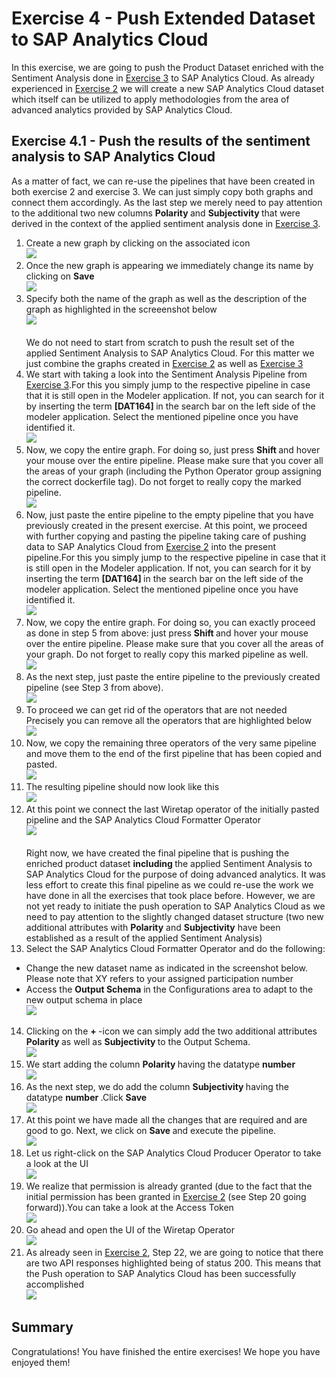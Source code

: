 # Exercise 4 - Push Extended Dataset to SAP Analytics Cloud

In this exercise, we are going to push the Product Dataset enriched with the Sentiment Analysis done in [Exercise 3](../ex3/README.md) to SAP Analytics Cloud. As already experienced in [Exercise 2](../ex2/README.md)  we will create a new SAP Analytics Cloud dataset which itself can be utilized to apply methodologies from the area of advanced analytics provided by SAP Analytics Cloud.

## Exercise 4.1 - Push the results of the sentiment analysis to SAP Analytics Cloud

As a matter of fact, we can re-use the pipelines that have been created in both exercise 2 and exercise 3. We can just simply copy both graphs and connect them accordingly. As the last step we merely need to pay attention to the additional two new columns <b> Polarity </b> and <b> Subjectivity </b> that were derived in the context of the applied sentiment analysis done in [Exercise 3](../ex3/README.md).

1. Create a new graph by clicking on the associated icon
<br>![](./images/Ex4_1.png)
2. Once the new graph is appearing we immediately change its name by clicking on <b> Save </b>
<br>![](./images/Ex4_2.png)
3. Specify both the name of the graph as well as the description of the graph as highlighted in the screeenshot below
<br>![](./images/Ex4_3.png)</br><br>
We do not need to start from scratch to push the result set of the applied Sentiment Analysis to SAP Analytics Cloud. For this matter we just combine the graphs created in [Exercise 2](../ex2/README.md) as well as [Exercise 3](../ex3/README.md)<br>
4. We start with taking a look into the Sentiment Analysis Pipeline from [Exercise 3](../ex3/README.md).For this you simply jump to the respective pipeline in case that it is still open in the Modeler application. If not, you can search for it by inserting the term <b> [DAT164] </b> in the search bar on the left side of the modeler application. Select the mentioned pipeline once you have identified it.
<br>![](./images/Ex4_4.png)
5. Now, we copy the entire graph. For doing so, just press <b> Shift </b> and hover your mouse over the entire pipeline. Please make sure that you cover all the areas of your graph (including the Python Operator group assigning the correct dockerfile tag). Do not forget to really copy the marked pipeline.
<br>![](./images/Ex4_5.png)
6. Now, just paste the entire pipeline to the empty pipeline that you have previously created in the present exercise. At this point, we proceed with further copying and pasting the pipeline taking care of pushing data to SAP Analytics Cloud from [Exercise 2](../ex2/README.md) into the present pipeline.For this you simply jump to the respective pipeline in case that it is still open in the Modeler application. If not, you can search for it by inserting the term <b> [DAT164] </b> in the search bar on the left side of the modeler application. Select the mentioned pipeline once you have identified it.
<br>![](./images/Ex4_6.png)
7. Now, we copy the entire graph. For doing so, you can exactly proceed as done in step 5 from above: just press <b> Shift </b> and hover your mouse over the entire pipeline. Please make sure that you cover all the areas of your graph. Do not forget to really copy this marked pipeline as well.
<br>![](./images/Ex4_7.png)
8. As the next step, just paste the entire pipeline to the previously created pipeline (see Step 3 from above).
<br>![](./images/Ex4_8.png)
9. To proceed we can get rid of the operators that are not needed Precisely you can remove all the operators that are highlighted below
<br>![](./images/Ex4_9.png)
10. Now, we copy the remaining three operators of the very same pipeline and move them to the end of the first pipeline that has been copied and pasted. 
<br>![](./images/Ex4_10.png)
11. The resulting pipeline should now look like this
<br>![](./images/Ex4_11.png)
12. At this point we connect the last Wiretap operator of the initially pasted pipeline and the SAP Analytics Cloud Formatter Operator
<br>![](./images/Ex4_12.png)</br><br>
Right now, we have created the final pipeline that is pushing the enriched product dataset <b> including </b> the applied Sentiment Analysis to SAP Analytics Cloud for the purpose of doing advanced analytics. It was less effort to create this final pipeline as we could re-use the work we have done in all the exercises that took place before. However, we are not yet ready to initiate the push operation to SAP Analytics Cloud as we need to pay attention to the slightly changed dataset structure (two new additional attributes with <b>Polarity</b> and <b>Subjectivity</b> have been established as a result of the applied Sentiment Analysis)</br>
13. Select the SAP Analytics Cloud Formatter Operator and do the following:<br>
- Change the new dataset name as indicated in the screenshot below. Please note that XY refers to your assigned participation number <br>
- Access the <b>Output Schema</b> in the Configurations area to adapt to the new output schema in place
<br>![](./images/Ex4_13.png)
14. Clicking on the <b> + </b>-icon we can simply add the two additional attributes <b> Polarity </b> as well as <b> Subjectivity </b> to the Output Schema. 
<br>![](./images/Ex4_14.png)
15. We start adding the column <b> Polarity </b> having the datatype <b> number </b> 
<br>![](./images/Ex4_15.png)
16. As the next step, we do add the column <b> Subjectivity </b> having the datatype <b> number </b>.Click <b> Save </b>
<br>![](./images/Ex4_16.png)
17. At this point we have made all the changes that are required and are good to go. Next, we click on <b> Save </b> and execute the pipeline.
<br>![](./images/Ex4_17.png)
18. Let us right-click on the SAP Analytics Cloud Producer Operator to take a look at the UI
<br>![](./images/Ex4_18.png)
19. We realize that permission is already granted (due to the fact that the initial permission has been granted in [Exercise 2](../ex2/README.md) (see Step 20 going forward)).You can take a look at the Access Token
<br>![](./images/Ex4_20.png)
20. Go ahead and open the UI of the Wiretap Operator
<br>![](./images/Ex4_21.png)
21. As already seen in [Exercise 2](../ex2/README.md), Step 22, we are going to notice that there are two API responses highlighted being of status 200. This means that the Push operation to SAP Analytics Cloud has been successfully accomplished
<br>![](./images/Ex4_22.png)

## Summary
Congratulations! You have finished the entire exercises! We hope you have enjoyed them!
